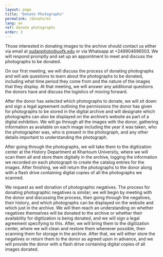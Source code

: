 ```yaml
---
layout: page
title: "Donate Photographs"
permalink: /donate/en
lang: en
ref: donate photographs
order: 3
---
```


Those interested in donating images to the archive should contact us either via email at <sudanphoto@uofk.edu> or via Whatsapp at +249904696503. We will respond promptly and set up an appointment to meet and discuss the photographs to be donated.

On our first meeting, we will discuss the process of donating photographs and will ask questions to learn about the photographs to be donated, including what time period they come from and the nature of the images that they display. At that meeting, we will answer any additional questions the donors have and discuss the logistics of moving forward.

After the donor has selected which photographs to donate, we will sit down and sign a legal agreement outlining the permissions the donor has given for photographs to be stored in the digital archive and will designate which photographs can also be displayed on the archive’s website as part of a digital exhibition. We will go through all the images with the donor, gathering information as available on each image including the year it was taken, who the photographer was, who is present in the photograph, and any other details important to understanding the photograph.


After going through the photographs, we will take them to the digitization center at the History Department at Khartoum University, where we will scan them all and store them digitally in the archive, logging the information we recorded on each photograph to create the catalog entries for the images. After finishing, we will return the photographs to the donor along with a flash drive containing digital copies of all the photographs we scanned.

We request as well donation of photographic negatives. The process for donating photographic negatives is similar; we will begin by meeting with the donor and discussing the process, then going through the negatives, their history, and which photographs can be displayed on the website and which just in the archive. We will then reach an understanding on whether negatives themselves will be donated to the archive or whether their availability for digitization is being donated, and we will sign a legal agreement specifying to this. After, we will bring them to the digitization center, where we will clean and restore them whenever possible, then scanning them for storage in the archive. After that, we will either store the negatives or return them to the donor as agreed upon in advance, and we will provide the donor with a flash drive containing digital copies of all images donated.

